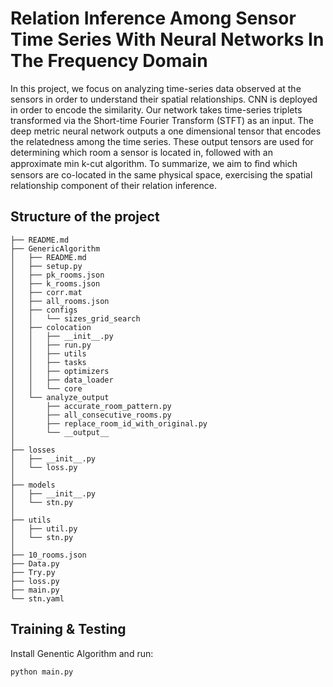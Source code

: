 # Relation Inference Among Sensor Time Series With Neural Networks In The Frequency Domain

In this project, we focus on analyzing time-series data observed at the sensors in order to understand their spatial relationships. CNN is deployed in order to encode the similarity. Our network takes time-series triplets transformed via the Short-time Fourier Transform (STFT) as an input. The deep metric neural network outputs a one dimensional tensor that encodes the relatedness among the time series. These output tensors are used for determining which room a sensor is located in, followed with an approximate min k-cut algorithm. To summarize, we aim to ﬁnd which sensors are co-located in the same physical space, exercising the spatial relationship component of their relation inference.

## Structure of the project
```
├── README.md
├── GenericAlgorithm
│   ├── README.md
│   ├── setup.py
│   ├── pk_rooms.json
│   ├── k_rooms.json
│   ├── corr.mat
│   ├── all_rooms.json
│   ├── configs
│   │   └── sizes_grid_search
│   ├── colocation
│   │   ├── __init__.py
│   │   ├── run.py
│   │   ├── utils
│   │   ├── tasks
│   │   ├── optimizers
│   │   ├── data_loader
│   │   └── core
│   └── analyze_output
│       ├── accurate_room_pattern.py
│       ├── all_consecutive_rooms.py 
│       ├── replace_room_id_with_original.py
│       └── __output__
│
├── losses
│   ├── __init__.py
│   └── loss.py
│
├── models
│   ├── __init__.py
│   └── stn.py
│
├── utils
│   ├── util.py
│   └── stn.py
│
├── 10_rooms.json
├── Data.py
├── Try.py
├── loss.py
├── main.py
└── stn.yaml
```


## Training & Testing
Install Genentic Algorithm and run:
```
python main.py
```
